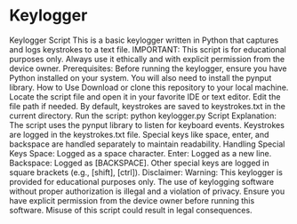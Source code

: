 # Keylogger
Keylogger Script
This is a basic keylogger written in Python that captures and logs keystrokes to a text file. IMPORTANT: This script is for educational purposes only. Always use it ethically and with explicit permission from the device owner.
Prerequisites:
Before running the keylogger, ensure you have Python installed on your system. You will also need to install the pynput library.
How to Use
Download or clone this repository to your local machine.
Locate the script file and open it in your favorite IDE or text editor.
Edit the file path if needed. By default, keystrokes are saved to keystrokes.txt in the current directory.
Run the script:
python keylogger.py
Script Explanation:
The script uses the pynput library to listen for keyboard events.
Keystrokes are logged in the keystrokes.txt file. Special keys like space, enter, and backspace are handled separately to maintain readability.
Handling Special Keys
Space: Logged as a space character.
Enter: Logged as a new line.
Backspace: Logged as [BACKSPACE].
Other special keys are logged in square brackets (e.g., [shift], [ctrl]).
Disclaimer:
Warning: This keylogger is provided for educational purposes only. The use of keylogging software without proper authorization is illegal and a violation of privacy. Ensure you have explicit permission from the device owner before running this software. Misuse of this script could result in legal consequences.
